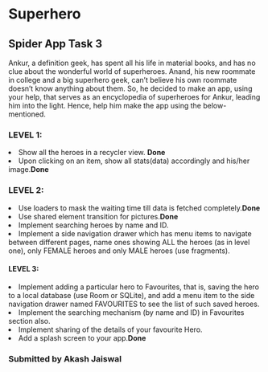 # Superhero
## Spider App Task 3

Ankur, a definition geek, has spent all his life in material books, and has
no clue about the wonderful world of superheroes. Anand, his new roommate in
college and a big superhero geek, can’t believe his own roommate doesn’t know
anything about them. So, he decided to make an app, using your help, that serves
as an encyclopedia of superheroes for Ankur, leading him into the light. Hence,
help him make the app using the below-mentioned.

### LEVEL 1:
<li>Show all the heroes in a recycler view. <b>Done</b>
<li>Upon clicking on an item, show all stats(data) accordingly and his/her
image.<b>Done</b>

### LEVEL 2:
<li>Use loaders to mask the waiting time till data is fetched completely.<b>Done</b>
<li>Use shared element transition for pictures.<b>Done</b>
<li>Implement searching heroes by name and ID.
<li>Implement a side navigation drawer which has menu items to navigate
between different pages, name ones showing ALL the heroes (as in level
one), only FEMALE heroes and only MALE heroes (use fragments).

#### LEVEL 3:
<li>Implement adding a particular hero to Favourites, that is, saving the hero
to a local database (use Room or SQLite), and add a menu item to the side
navigation drawer named FAVOURITES to see the list of such saved heroes.
<li>Implement the searching mechanism (by name and ID) in Favourites
section also.
<li>Implement sharing of the details of your favourite Hero.
<li>Add a splash screen to your app.<b>Done</b>


### Submitted by Akash Jaiswal
